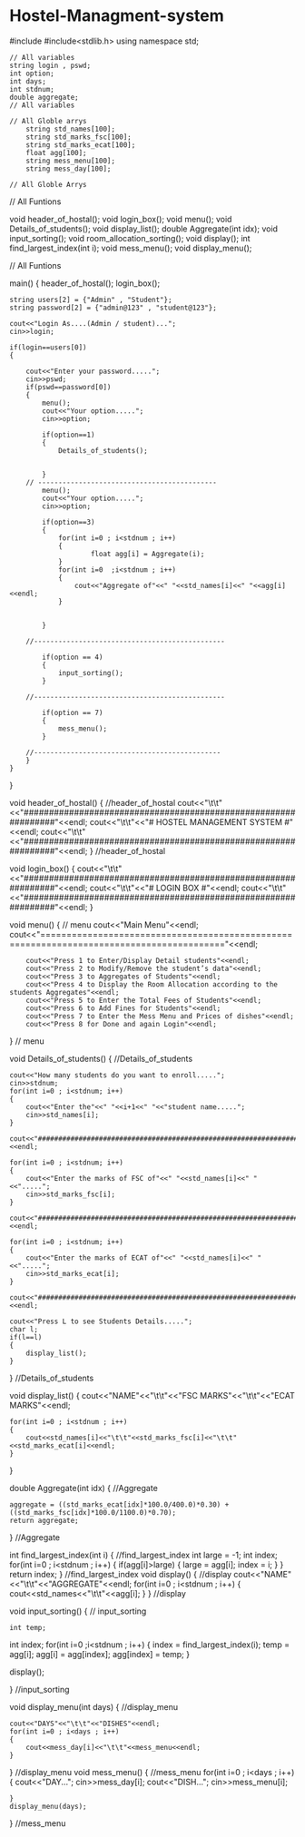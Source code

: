 # Hostel-Managment-system
#include<iostream>
#include<stdlib.h>
using namespace std;

	// All variables
	string login , pswd; 
	int option;
	int days;
	int stdnum;
	double aggregate;
	// All variables

	// All Globle arrys
		string std_names[100];
		string std_marks_fsc[100];
		string std_marks_ecat[100];
		float agg[100]; 
		string mess_menu[100];
		string mess_day[100];
		
	// All Globle Arrys

// All Funtions

void header_of_hostal();
void login_box();
void menu();
void Details_of_students();
void display_list();
double Aggregate(int idx);
void input_sorting();
void room_allocation_sorting();
void display();
int find_largest_index(int i);
void mess_menu();
void display_menu();

// All Funtions

main()
{
	header_of_hostal();
	login_box();
	
	string users[2] = {"Admin" , "Student"};
	string password[2] = {"admin@123" , "student@123"};
	
	cout<<"Login As....(Admin / student)...";
	cin>>login;
	
	if(login==users[0])
	{
		
		cout<<"Enter your password.....";
		cin>>pswd;
		if(pswd==password[0])
		{
			menu();
			cout<<"Your option.....";
		 	cin>>option;
		 	
		 	if(option==1)
		 	{
		 		Details_of_students();	
		 		
		 		
			}
		// --------------------------------------------	
			menu();
			cout<<"Your option.....";
		 	cin>>option;
		 	
		 	if(option==3)
		 	{
		 		for(int i=0 ; i<stdnum ; i++)
		 		{
		 				float agg[i] = Aggregate(i);
				}
				for(int i=0  ;i<stdnum ; i++)
				{
					cout<<"Aggregate of"<<" "<<std_names[i]<<" "<<agg[i]<<endl;
				}
		 		
		 		
			}
			
		//-----------------------------------------------	
			
			if(option == 4)
			{
				input_sorting();
			}
			
		//-----------------------------------------------
		
			if(option == 7)
			{
				mess_menu();	
			}	
		
		//----------------------------------------------	
		}
	}
	
}

void header_of_hostal()
{	//header_of_hostal
	cout<<"\t\t"<<"###############################################################"<<endl;
	cout<<"\t\t"<<"#               HOSTEL MANAGEMENT SYSTEM                      #"<<endl;
	cout<<"\t\t"<<"###############################################################"<<endl;
}	//header_of_hostal

void login_box()
{
	cout<<"\t\t"<<"###############################################################"<<endl;
	cout<<"\t\t"<<"#                     LOGIN BOX                               #"<<endl;
	cout<<"\t\t"<<"###############################################################"<<endl;
}

void menu()
{	// menu
	cout<<"Main Menu"<<endl;
		cout<<"========================================================================================="<<endl;
		
		cout<<"Press 1 to Enter/Display Detail students"<<endl;
		cout<<"Press 2 to Modify/Remove the student’s data"<<endl;
		cout<<"Press 3 to Aggregates of Students"<<endl;
		cout<<"Press 4 to Display the Room Allocation according to the students Aggregates"<<endl;
		cout<<"Press 5 to Enter the Total Fees of Students"<<endl;
		cout<<"Press 6 to Add Fines for Students"<<endl;
		cout<<"Press 7 to Enter the Mess Menu and Prices of dishes"<<endl;
		cout<<"Press 8 for Done and again Login"<<endl;
}	// menu


void Details_of_students()
{	//Details_of_students
	
	cout<<"How many students do you want to enroll.....";
	cin>>stdnum;
	for(int i=0 ; i<stdnum; i++)
	{
		cout<<"Enter the"<<" "<<i+1<<" "<<"student name.....";
		cin>>std_names[i];
	}
	
	cout<<"#####################################################################"<<endl;
	
	for(int i=0 ; i<stdnum; i++)
	{
		cout<<"Enter the marks of FSC of"<<" "<<std_names[i]<<" "<<".....";
		cin>>std_marks_fsc[i];
	}
	
	cout<<"#####################################################################"<<endl;
	
	for(int i=0 ; i<stdnum; i++)
	{
		cout<<"Enter the marks of ECAT of"<<" "<<std_names[i]<<" "<<".....";
		cin>>std_marks_ecat[i];
	}
	
	cout<<"#####################################################################"<<endl;
	
	cout<<"Press L to see Students Details.....";
	char l;
	if(l==l)
	{
		display_list();
	}
	
}	//Details_of_students


void display_list()
{
	cout<<"NAME"<<"\t\t"<<"FSC MARKS"<<"\t\t"<<"ECAT MARKS"<<endl;
	
	for(int i=0 ; i<stdnum ; i++)
	{
		cout<<std_names[i]<<"\t\t"<<std_marks_fsc[i]<<"\t\t"<<std_marks_ecat[i]<<endl;
	}
}

double Aggregate(int idx)
{	//Aggregate
	
	aggregate = ((std_marks_ecat[idx]*100.0/400.0)*0.30) + ((std_marks_fsc[idx]*100.0/1100.0)*0.70);
	return aggregate;
	
}	//Aggregate

int find_largest_index(int i)
{	//find_largest_index
	int large = -1;
	int index;
	for(int i=0 ; i<stdnum ; i++)
	{
		if(agg[i]>large)
		{
			large = agg[i];
			index = i;
		}
	}
	return index;
} 	//find_largest_index
void display()
{	//display
	cout<<"NAME"<<"\t\t"<<"AGGREGATE"<<endl;
	for(int i=0 ; i<stdnum ; i++)
	{
		cout<<std_names<<"\t\t"<<agg[i];
	}
}	//display

void input_sorting()
{	// input_sorting
	
	int temp;
int index;
for(int i=0 ;i<stdnum ; i++)
{
	index = find_largest_index(i);
	temp = agg[i];
	agg[i] = agg[index];
	agg[index] = temp;
}

display();
	
}	//input_sorting

void display_menu(int days)
{	//display_menu

	cout<<"DAYS"<<"\t\t"<<"DISHES"<<endl;
	for(int i=0 ; i<days ; i++)
	{
		cout<<mess_day[i]<<"\t\t"<<mess_menu<<endl;
	}
	
}	//display_menu
void mess_menu()
{	//mess_menu
	for(int i=0 ; i<days ; i++)
	{
		cout<<"DAY...";
		cin>>mess_day[i];
		cout<<"DISH...";
		cin>>mess_menu[i];
		
	}
	display_menu(days);
}	//mess_menu
